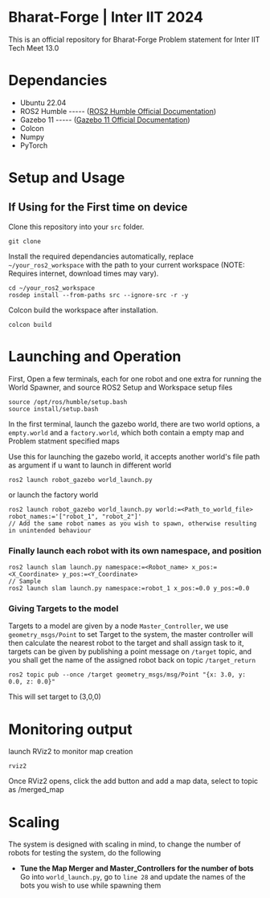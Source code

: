 # Bharat-Forge | Inter IIT 2024

This is an official repository for Bharat-Forge Problem statement for Inter IIT Tech Meet 13.0

# Dependancies

- Ubuntu 22.04
- ROS2 Humble ----- ([ROS2 Humble Official Documentation](https://docs.ros.org/en/humble/Installation.html))
- Gazebo 11  ----- ([Gazebo 11 Official Documentation](https://classic.gazebosim.org/tutorials?tut=install_ubuntu))
- Colcon
- Numpy
- PyTorch

# Setup and Usage
## If Using for the First time on device
Clone this repository into your `src` folder.
```
git clone 
```
Install the required dependancies automatically, replace `~/your_ros2_workspace` with the path to your current workspace (NOTE: Requires internet, download times may vary).
```
cd ~/your_ros2_workspace
rosdep install --from-paths src --ignore-src -r -y
```

Colcon build the workspace after installation.
```
colcon build
```

# Launching and Operation

First, Open a few terminals, each for one robot and one extra for running the World Spawner, and source ROS2 Setup and Workspace setup files
```
source /opt/ros/humble/setup.bash
source install/setup.bash
```

In the first terminal, launch the gazebo world, there are two world options, a `empty.world` and a `factory.world`, which both contain a empty map and Problem statment specified maps

Use this for launching the gazebo world, it accepts another world's file path as argument if u want to launch in different world
```
ros2 launch robot_gazebo world_launch.py
```
or launch the factory world
```
ros2 launch robot_gazebo world_launch.py world:=<Path_to_world_file> robot_names:='["robot_1", "robot_2"]'
// Add the same robot names as you wish to spawn, otherwise resulting in unintended behaviour
```
### Finally launch each robot with its own namespace, and position
```
ros2 launch slam launch.py namespace:=<Robot_name> x_pos:=<X_Coordinate> y_pos:=<Y_Coordinate>
// Sample
ros2 launch slam launch.py namespace:=robot_1 x_pos:=0.0 y_pos:=0.0
```

### Giving Targets to the model

Targets to a model are given by a node `Master_Controller`, we use `geometry_msgs/Point` to set Target to the system, the master controller will then calculate the nearest robot to the target and shall assign task to it, targets can be given by publishing a point message on `/target` topic, and you shall get the name of the assigned robot back on topic `/target_return`
```
ros2 topic pub --once /target geometry_msgs/msg/Point "{x: 3.0, y: 0.0, z: 0.0}"
```

This will set target to (3,0,0)

# Monitoring output

launch RViz2 to monitor map creation
```
rviz2
```

Once RViz2 opens, click the add button and add a map data, select to topic as /merged_map

# Scaling
The system is designed with scaling in mind, to change the number of robots for testing the system, do the following

- **Tune the Map Merger and Master_Controllers for the number of bots**
  Go into `world_launch.py`, go to `line 28` and update the names of the bots you wish to use while spawning them

